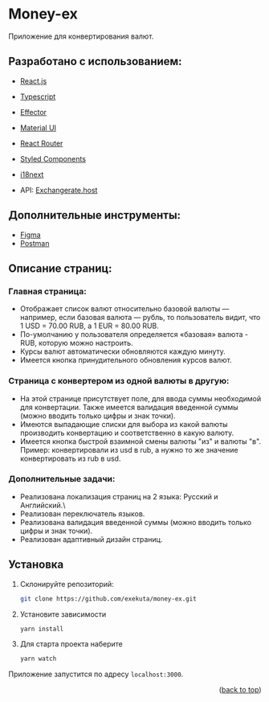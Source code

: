 <div id="top"></div>

# Money-ex

Приложение для конвертирования валют.

## Разработано с использованием:

- [React.js](https://reactjs.org/)
- [Typescript](https://www.typescriptlang.org/)
- [Effector](https://effector.dev/)
- [Material UI](https://mui.com/)
- [React Router](https://reactrouter.com/en/main)
- [Styled Components](https://styled-components.com/)
- [i18next](https://www.i18next.com/)

- API: [Exchangerate.host](https://exchangerate.host/#/)

## Дополнительные инструменты:

- [Figma](https://www.figma.com/)
- [Postman](https://www.postman.com/)

## Описание страниц:
### Главная страница:

- Отображает список валют относительно базовой валюты — например, если базовая валюта — рубль, то пользователь видит, что 1 USD = 70.00 RUB, а 1 EUR = 80.00 RUB.
- По-умолчанию у пользователя определяется «базовая» валюта - RUB, которую можно настроить. 
- Курсы валют автоматически обновляются каждую минуту.
- Имеется кнопка принудительного обновления курсов валют.
 
### Страница с конвертером из одной валюты в другую:

- На этой странице присутствует поле, для ввода суммы необходимой для конвертации. Также имеется валидация введенной суммы (можно вводить только цифры и знак точки).
- Имеются выпадающие списки для выбора из какой валюты производить конвертацию и соответственно в какую валюту.
- Имеется кнопка быстрой взаимной смены валюты "из" и валюты "в". Пример: конвертировали из usd в rub, а нужно то же значение конвертировать из rub в usd.

### Дополнительные задачи:

- Реализована локализация страниц на 2 языка: Русский и Английский.\
- Реализован переключатель языков.
- Реализована валидация введенной суммы (можно вводить только цифры и знак точки).
- Реализован адаптивный дизайн страниц.

## Установка

1. Склонируйте репозиторий:

   ```sh
   git clone https://github.com/exekuta/money-ex.git
   ```

2. Установите зависимости

   ```sh
   yarn install
   ```

3. Для старта проекта наберите

   ```sh
   yarn watch
   ```
Приложение запустится по адресу `localhost:3000`.


<p align="right">(<a href="#top">back to top</a>)</p>
